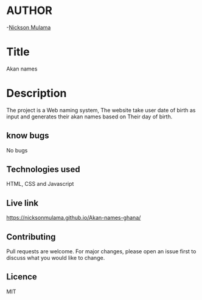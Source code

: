 # AUTHOR
-[Nickson Mulama](https://nicksonmulama.github.io/pizaa4/)

# Title

Akan names  
# Description
The project is a Web naming system, The website take user date of birth as input and generates their akan names based on Their day of birth.

## know bugs
No bugs
## Technologies used
HTML, CSS and Javascript 

## Live link
https://nicksonmulama.github.io/Akan-names-ghana/

## Contributing
Pull requests are welcome. For major changes, please open an issue first to discuss what you would like to change.

## Licence 
MIT


